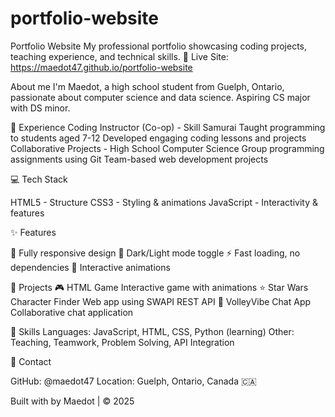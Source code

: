 # portfolio-website
Portfolio Website
My professional portfolio showcasing coding projects, teaching experience, and technical skills.
🔗 Live Site: https://maedot47.github.io/portfolio-website

 About me
I'm Maedot, a high school student from Guelph, Ontario, passionate about computer science and data science. Aspiring CS major with DS minor.

💼 Experience
Coding Instructor (Co-op) - Skill Samurai
Taught programming to students aged 7-12
Developed engaging coding lessons and projects
Collaborative Projects - High School Computer Science
Group programming assignments using Git
Team-based web development projects

💻 Tech Stack

HTML5 - Structure
CSS3 - Styling & animations
JavaScript - Interactivity & features

✨ Features

📱 Fully responsive design
🌙 Dark/Light mode toggle
⚡ Fast loading, no dependencies
🎯 Interactive animations

📂 Projects
🎮 HTML Game
Interactive game with animations
⭐ Star Wars Character Finder
Web app using SWAPI REST API
🏐 VolleyVibe Chat App
Collaborative chat application

🚀 Skills
Languages: JavaScript, HTML, CSS, Python (learning)
Other: Teaching, Teamwork, Problem Solving, API Integration

📱 Contact

GitHub: @maedot47
Location: Guelph, Ontario, Canada 🇨🇦


Built with  by Maedot | © 2025
